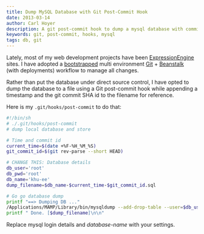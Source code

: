 ```yaml
---
title: Dump MySQL Database with Git Post-Commit Hook
date: 2013-03-14
author: Carl Hoyer
description: A git post-commit hook to dump a mysql database with commit SHA id appended the filename.
keywords: git, post-commit, hooks, mysql
tags: db, git
---
```


Lately, most of my web development projects have been [ExpressionEngine](http://ellislab.com/expressionengine) sites. I have adopted a [bootstrapped](http://ee-garage.com/nsm-config-bootstrap) multi environment [Git](http://git-scm.com/) + [Beanstalk](http://beanstalkapp.com/) (with deployments) workflow to manage all changes.

Rather than put the database under direct source control, I have opted to dump the database to a file using a Git post-commit hook while appending a timestamp and the git commit SHA id to the filename for reference.

Here is my `.git/hooks/post-commit` to do that:

```sh
#!/bin/sh
# ./.git/hooks/post-commit
# dump local database and store

# Time and commit id
current_time=$(date +%F-%H_%M_%S)
git_commit_id=$(git rev-parse --short HEAD)

# CHANGE THIS: Database details
db_user='root'
db_pwd='root'
db_name='khu-ee'
dump_filename=$db_name-$current_time-$git_commit_id.sql

# Go go database dump
printf "==> Dumping DB ..."
/Applications/MAMP/Library/bin/mysqldump --add-drop-table --user=$db_user --password=$db_pwd $db_name | cat > ~/Sites/local_krisholm_com/db/$dump_filename
printf " Done. [$dump_filename]\n\n"
```
Replace mysql login details and *database-name* with your settings.
